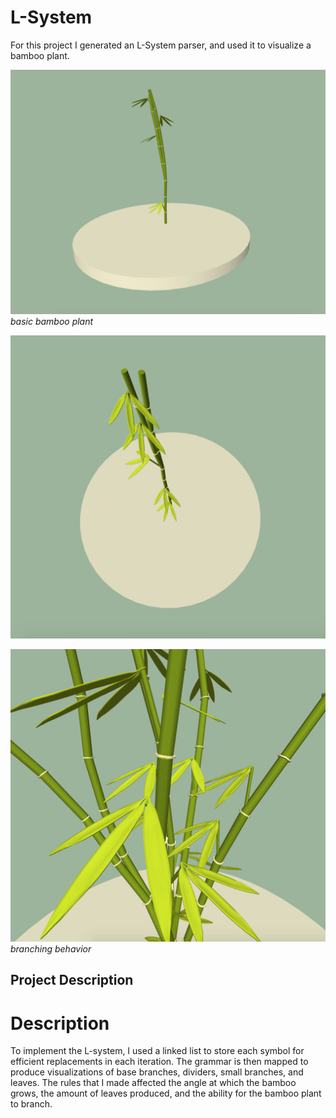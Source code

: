 # L-System 

For this project I generated an L-System parser, and used it to visualize a bamboo plant. 

![Alt text](references/size-view.png?raw=true)
*basic bamboo plant*

![Alt text](references/top-view.png?raw=true)

![Alt text](references/multiple-branches.png?raw=true)
*branching behavior*

## Project Description

# Description 

To implement the L-system, I used a linked list to store each symbol for efficient replacements in each iteration. The grammar is then mapped to produce visualizations of base branches, dividers, small branches, and leaves. The rules that I made affected the angle at which the bamboo grows, the amount of leaves produced, and the ability for the bamboo plant to branch. 


